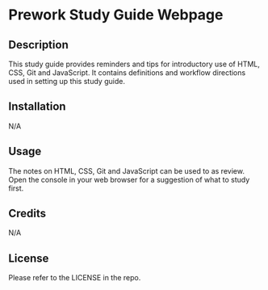 

# Prework Study Guide Webpage

## Description

This study guide provides reminders and tips for introductory use of HTML, CSS, Git and JavaScript. It contains definitions and workflow directions used in setting up this study guide.


## Installation

N/A

## Usage

The notes on HTML, CSS, Git and JavaScript can be used to as review. Open the console in your web browser for a suggestion of what to study first.

## Credits

N/A

## License

Please refer to the LICENSE in the repo.